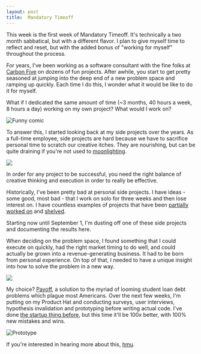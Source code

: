 ```yaml
---
layout: post
title:  Mandatory Timeoff
---
```


This week is the first week of Mandatory Timeoff.  It's technically a two month
sabbatical, but with a different flavor. I plan to give myself time to reflect
and reset, but with the added bonus of "working for myself" throughout the
process.

For years, I've been working as a software consultant with the fine folks at
[Carbon Five](http://www.carbonfive.com/) on dozens of fun projects. After awhile, you start to get pretty
seasoned at jumping into the deep end of a new problem space and ramping up
quickly. Each time I do this, I wonder what it would be like to do it for
myself.

What if I dedicated the same amount of time (~3 months, 40 hours
a week, 8 hours a day) working on my own project? What would I work on?

![Funny comic](https://s3.amazonaws.com/lowres.cartoonstock.com/medical-health_and_safety-safety_advice-broken_bone-doctor-gp-akln383_low.jpg)

To answer this, I started looking back at my side projects over the years. As
a full-time employee, side projects are hard because we have to sacrifice
personal time to scratch our creative itches. They are nourishing, but can be
quite draining if you're not used to [moonlighting](https://en.wikipedia.org/wiki/Moonlighting).

![](https://s3.amazonaws.com/lowres.cartoonstock.com/office-work_life_balance-workaholic-overtime-delegation-talk-forn2220_low.jpg)

In order for any project to be successful, you need the right
balance of creative thinking and execution in order to really be effective.

Historically, I've been pretty bad at personal side projects. I have ideas - some good,
most bad - that I work on solo for three weeks and then lose interest on. I have
countless examples of projects that have been [partially worked on](https://github.com/bomatson/contract_reader_web) and [shelved](https://github.com/bomatson/lunchy).

Starting now until September 1, I'm dusting off one of these side projects and
documenting the results here.

When deciding on the problem space, I found
something that I could execute on quickly, had the right market timing to do
well, and could actually be grown into a revenue-generating business. It had to
be born from personal experience. On top of that, I needed to have a unique
insight into how to solve the problem in a new way.

![](https://s3.amazonaws.com/lowres.cartoonstock.com/animals-gorilla-troublemaker-troublemaking-apes-monkeys-gra060912_low.jpg)

My choice? [Payoff](https://github.com/bomatson/payoff), a solution to the myriad of looming student loan debt
problems which plague most Americans. Over the next few weeks, I'm putting on my Product Hat
and conducting surveys, user interviews, hypothesis invalidation and prototyping
before writing actual code. I've done [the startup thing before](https://www.crunchbase.com/organization/mybandstock), but this time
it'll be 100x better, with 100% new mistakes and wins.

![Prototype](http://i.imgur.com/xHil1k9.png "Prototype")

If you're interested in hearing more about this, [hmu](<bobby.matson@gmail.com>).
